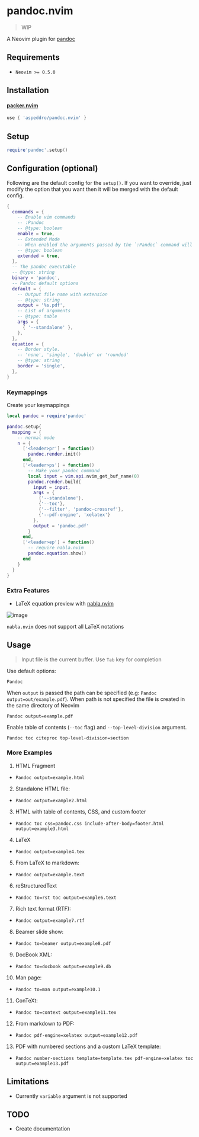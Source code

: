 # pandoc.nvim

> WIP

A Neovim plugin for [pandoc](https://pandoc.org)

## Requirements

- `Neovim >= 0.5.0`

## Installation

#### [packer.nvim](https://github.com/wbthomason/packer.nvim)

```lua
use { 'aspeddro/pandoc.nvim' }
```

## Setup

```lua
require'pandoc'.setup()
```

## Configuration (optional)

Following are the default config for the `setup()`. If you want to override, just modify the option that you want then it will be merged with the default config.

```lua
{
  commands = {
    -- Enable vim commands
    -- :Pandoc
    -- @type: boolean
    enable = true,
    -- Extended Mode
    -- When enabled the arguments passed by the `:Pandoc` command will be extended with the default arguments
    -- @type: boolean
    extended = true,
  },
  -- The pandoc executable
  -- @type: string
  binary = 'pandoc',
  -- Pandoc default options
  default = {
    -- Output file name with extension
    -- @type: string
    output = '%s.pdf',
    -- List of arguments
    -- @type: table
    args = {
      { '--standalone' },
    },
  },
  equation = {
    -- Border style.
    -- 'none', 'single', 'double' or 'rounded'
    -- @type: string
    border = 'single',
  },
}
```

### Keymappings

Create your keymappings

```lua
local pandoc = require'pandoc'

pandoc.setup{
  mapping = {
    -- normal mode
    n = {
      ['<leader>pr'] = function()
        pandoc.render.init()
      end,
      ['<leader>ps'] = function()
        -- Make your pandoc command
        local input = vim.api.nvim_get_buf_name(0)
        pandoc.render.build{
          input = input,
          args = {
            {'--standalone'},
            {'--toc'},
            {'--filter', 'pandoc-crossref'},
            {'--pdf-engine', 'xelatex'}
          },
          output = 'pandoc.pdf'
        }
      end,
      ['<leader>ep'] = function()
        -- require nabla.nvim
        pandoc.equation.show()
      end
    }
  }
}
```

### Extra Features

- LaTeX equation preview with [nabla.nvim](https://github.com/jbyuki/nabla.nvim/)

![image](https://user-images.githubusercontent.com/16160544/140002079-244d1727-488d-4b7c-aab8-1232e85e08c9.png)

`nabla.nvim` does not support all LaTeX notations

## Usage

> Input file is the current buffer. Use `Tab` key for completion

Use default options:

```
Pandoc
```

When `output` is passed the path can be specified (e.g: `Pandoc output=out/example.pdf`). When path is not specified the file is created in the same directory of Neovim

```
Pandoc output=example.pdf
```

Enable table of contents (`--toc` flag) and `--top-level-division` argument.

```
Pandoc toc citeproc top-level-division=section
```

### More Examples

1. HTML Fragment
  - `Pandoc output=example.html`
2. Standalone HTML file:
  - `Pandoc output=example2.html`
3. HTML with table of contents, CSS, and custom footer
  - `Pandoc toc css=pandoc.css include-after-body=footer.html output=example3.html`
4. LaTeX
  - `Pandoc output=example4.tex`
5. From LaTeX to markdown:
  - `Pandoc output=example.text`
6. reStructuredText
  - `Pandoc to=rst toc output=example6.text`
7. Rich text format (RTF):
  - `Pandoc output=example7.rtf`
8. Beamer slide show:
  - `Pandoc to=beamer output=example8.pdf`
9. DocBook XML:
  - `Pandoc to=docbook output=example9.db`
10. Man page:
  - `Pandoc to=man output=example10.1`
11. ConTeXt:
  - `Pandoc to=context output=example11.tex`
12. From markdown to PDF:
  - `Pandoc pdf-engine=xelatex output=example12.pdf`
13. PDF with numbered sections and a custom LaTeX template:
  - `Pandoc number-sections template=template.tex pdf-engine=xelatex toc output=example13.pdf`

## Limitations

- Currently `variable` argument is not supported

## TODO

- Create documentation
